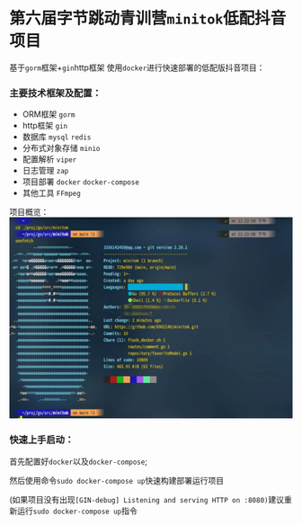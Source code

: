 #  第六届字节跳动青训营`minitok`低配抖音项目

基于`gorm`框架+`gin`http框架 使用`docker`进行快速部署的低配版抖音项目：

### 主要技术框架及配置：

- ORM框架 `gorm`
- http框架 `gin`
- 数据库 `mysql` `redis`
- 分布式对象存储 `minio`
- 配置解析 `viper`
- 日志管理 `zap`
- 项目部署 `docker` `docker-compose`
- 其他工具 `FFmpeg`

项目概览：
![](./imgs/onefetch.jpg)

### 快速上手启动：

首先配置好`docker`以及`docker-compose`;

然后使用命令`sudo docker-compose up`快速构建部署运行项目

(如果项目没有出现`[GIN-debug] Listening and serving HTTP on :8080)`建议重新运行`sudo docker-compose up`指令

